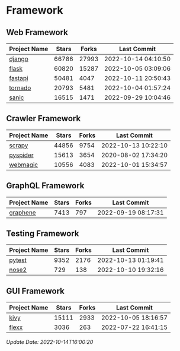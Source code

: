 # Framework

## Web Framework
| Project Name | Stars | Forks | Last Commit |
| ------------ | ----- | ----- | ----------- |
| [django](https://github.com/django/django) | 66786 | 27993 | 2022-10-14 04:10:50 |
| [flask](https://github.com/pallets/flask) | 60820 | 15287 | 2022-10-05 03:09:06 |
| [fastapi](https://github.com/tiangolo/fastapi) | 50481 | 4047 | 2022-10-11 20:50:43 |
| [tornado](https://github.com/tornadoweb/tornado) | 20793 | 5481 | 2022-10-04 01:57:24 |
| [sanic](https://github.com/sanic-org/sanic) | 16515 | 1471 | 2022-09-29 10:04:46 |

## Crawler Framework
| Project Name | Stars | Forks | Last Commit |
| ------------ | ----- | ----- | ----------- |
| [scrapy](https://github.com/scrapy/scrapy) | 44856 | 9754 | 2022-10-13 10:22:10 |
| [pyspider](https://github.com/binux/pyspider) | 15613 | 3654 | 2020-08-02 17:34:20 |
| [webmagic](https://github.com/code4craft/webmagic) | 10556 | 4083 | 2022-10-01 15:34:57 |

## GraphQL Framework
| Project Name | Stars | Forks | Last Commit |
| ------------ | ----- | ----- | ----------- |
| [graphene](https://github.com/graphql-python/graphene) | 7413 | 797 | 2022-09-19 08:17:31 |

## Testing Framework
| Project Name | Stars | Forks | Last Commit |
| ------------ | ----- | ----- | ----------- |
| [pytest](https://github.com/pytest-dev/pytest) | 9352 | 2176 | 2022-10-13 01:19:41 |
| [nose2](https://github.com/nose-devs/nose2) | 729 | 138 | 2022-10-10 19:32:16 |

## GUI Framework
| Project Name | Stars | Forks | Last Commit |
| ------------ | ----- | ----- | ----------- |
| [kivy](https://github.com/kivy/kivy) | 15111 | 2933 | 2022-10-05 18:16:57 |
| [flexx](https://github.com/flexxui/flexx) | 3036 | 263 | 2022-07-22 16:41:15 |

*Update Date: 2022-10-14T16:00:20*